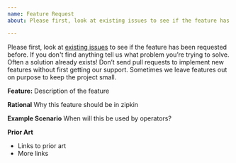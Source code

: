 ```yaml
---
name: Feature Request
about: Please first, look at existing issues to see if the feature has been requested before.

---
```

Please first, look at [existing issues](https://github.com/openzipkin/zipkin/issues) to see if the feature has been requested before. If you don't find anything tell us what problem you’re trying to solve. Often a solution already exists! Don’t send pull requests to implement new features without first getting our support. Sometimes we leave features out on purpose to keep the project small.

**Feature:**
Description of the feature

**Rational**
Why this feature should be in zipkin

**Example Scenario**
When will this be used by operators?

**Prior Art**
 * Links to prior art
 * More links
